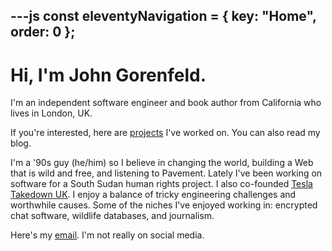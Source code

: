 ---js
const eleventyNavigation = {
	key: "Home",
	order: 0
};
---
# Hi, I'm John Gorenfeld.

I'm an independent software engineer and book author from California who lives in London, UK.

If you're interested, here are [projects](./) I've worked on. You can also read my blog.

I'm a '90s guy (he/him) so I believe in changing the world, building a Web that is wild and free, and listening to Pavement. Lately I've been working on software for a South Sudan human rights project. I also co-founded [Tesla Takedown UK](www.teslatakedown.co.uk). I enjoy a balance of tricky engineering challenges and worthwhile causes. Some of the niches I've enjoyed working in: encrypted chat software, wildlife databases, and journalism.

Here's my [email](mailto:john@gorenfeld.net). I'm not really on social media. 
